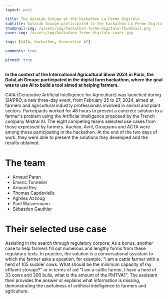 ```yaml
---
layout: post

title: The DataLab Groupe at the hackathon La Ferme Digitale
subtitle: DataLab Groupe participated to the hackathon La Ferme Digitale
thumbnail-img: /assets/img/hackathon-ferme-digitale-thumbnail.png
cover-img: /assets/img/hackathon-ferme-digitale-cover.jpg

tags: [GAIA, Hackathon, Generative AI]

comments: true

pinned: true
---
```


**In the context of the International Agricultural Show 2024 in Paris, the DataLab Groupe participated in the digital farm hackathon, where the goal was to use AI to build a tool aimed at helping farmers.**


GAIA (Generative Artificial Intelligence for Agriculture) was launched during SIA’PRO, a new three-day event, from February 25 to 27, 2024, aimed at farmers and agricultural industry professionals involved in animal and plant sectors.
Participants worked for 48 hours to present a concrete solution to a farmer's problem using the Artificial Intelligence proposed by the French company Mistral AI.
The eight competing teams selected use cases from those expressed by farmers. 
Auchan, Avril, Groupama and ACTA were among those participating in the hackathon.
At the end of the two days of work, they were able to present the solutions they developed and the results obtained.

# The team

* Arnaud Paran
* Emeric Tonnelier
* Arnaud Rey
* Thomas Capdevielle
* Aghiles Azzoug
* Paul Wassermann
* Sébastien Gauthier

# Their selected use case

Assisting in the search through regulatory corpora;
As a bonus, another case to help farmers fill out numerous and lengthy forms from these regulatory texts.
In practice, the solution is a conversational assistant to which the farmer asks a question, for example: "I am a cattle farmer with a herd of 105 suckler cows. What should be the minimum capacity of my effluent storage?" or in terms of aid "I am a cattle farmer, I have a herd of 33 cows and 300 bulls, what is the amount of the PMTVA?".
The assistant then provides the answer or explains what information is missing, demonstrating the usefulness of artificial intelligence to farmers and agriculture.

